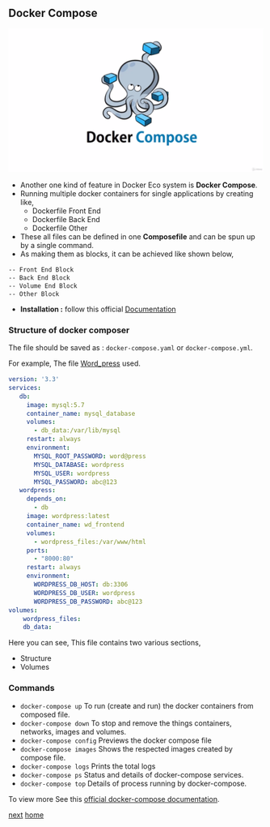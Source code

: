 ## Docker Compose

![compose](/assets/img/docker_compose.png)

- Another one kind of feature in Docker Eco system is **Docker Compose**.
- Running multiple docker containers for single applications by creating like,
    - Dockerfile Front End
    - Dockerfile Back End
    - Dockerfile Other 
- These all files can be defined in one **Composefile** and can be spun up by a single command.
- As making them as blocks, it can be achieved like shown below,

```text
-- Front End Block
-- Back End Block
-- Volume End Block
-- Other Block
```

- **Installation :**  follow this official [Documentation](https://docs.docker.com/compose/install/)

### Structure of docker composer

The file should be saved as : `docker-compose.yaml` or `docker-compose.yml`.

For example, The file [Word_press](example/docker-compose.yaml) used.

```yaml
version: '3.3'
services:
   db:
     image: mysql:5.7
     container_name: mysql_database
     volumes:
       - db_data:/var/lib/mysql
     restart: always
     environment:
       MYSQL_ROOT_PASSWORD: word@press
       MYSQL_DATABASE: wordpress
       MYSQL_USER: wordpress
       MYSQL_PASSWORD: abc@123
   wordpress:   
     depends_on:
       - db
     image: wordpress:latest
     container_name: wd_frontend
     volumes:
       - wordpress_files:/var/www/html 
     ports:
       - "8000:80"
     restart: always
     environment:
       WORDPRESS_DB_HOST: db:3306
       WORDPRESS_DB_USER: wordpress
       WORDPRESS_DB_PASSWORD: abc@123
volumes:
    wordpress_files:
    db_data:
```

Here you can see, This file contains two various sections,

- Structure
- Volumes

### Commands

- `docker-compose up`  To run (create and run) the docker containers from composed file.
- `docker-compose down`  To stop and remove the things containers, networks, images and volumes.
- `docker-compose config` Previews the docker compose file
- `docker-compose images` Shows the respected images created by compose file.
- `docker-compose logs` Prints the total logs
- `docker-compose ps` Status and details of docker-compose services. 
- `docker-compose top` Details of process running by docker-compose.

To view more See this [official docker-compose documentation](https://docs.docker.com/compose/reference/overview).

[next](/08-Dockercompose)
[home](/)